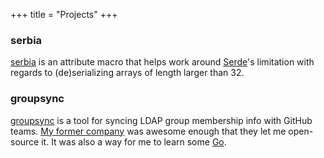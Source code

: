 +++
title = "Projects"
+++

### serbia
[serbia](https://github.com/uint/serbia) is an attribute macro that helps work around
[Serde](https://github.com/serde-rs/serde)'s limitation with regards to (de)serializing
arrays of length larger than 32.

### groupsync
[groupsync](https://github.com/jamf/groupsync) is a tool for syncing
LDAP group membership info with GitHub teams. [My former company](https://www.jamf.com/)
was awesome enough that they let me open-source it. It was also a way for me
to learn some [Go](https://golang.org/).
